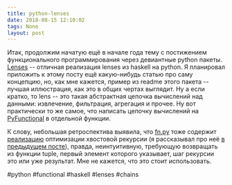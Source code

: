 ```yaml
---
title: python-lenses
date: 2018-08-15 12:10:02
tags: None
layout: post
---
```


Итак, продолжим начатую ещё в начале года тему с постижением функционального программирования через девиантные python пакеты. [Lenses](https://github.com/ingolemo/python-lenses) -- отличная реализация lenses из haskell на python. Я планировал приложить к этому посту ещё какую-нибудь статью про саму концепцию, но, как мне кажется, пример из readme этого пакета -- лучшая иллюстрация, как это в общих чертах выглядит. Ну а если кратко, то lens -- это такая абстрактная цепочка вычислений над данными: извлечение, фильтрация, агрегация и прочее. Ну вот практически то же самое, что написать цепочку вычислений на [PyFunctional](https://t.me/itgram_channel/15) в отдельной функции.

К слову, небольшая ретроспектива выявила, что [fn.py](https://t.me/itgram_channel/15) тоже содержит [реализацию](https://github.com/kachayev/fn.py/blob/master/fn/recur.py) оптимизации хвостовой рекурсии (я рассказывал про неё [в предыдущем посте](https://t.me/itgram_channel/231)), правда, неинтуитивную, требующую возвращать из функции tuple, первый элемент которого указывает, шаг рекурсии это или уже результат. Мне не кажется, что это стоит использовать.

#python #functional #haskell #lenses #chains
